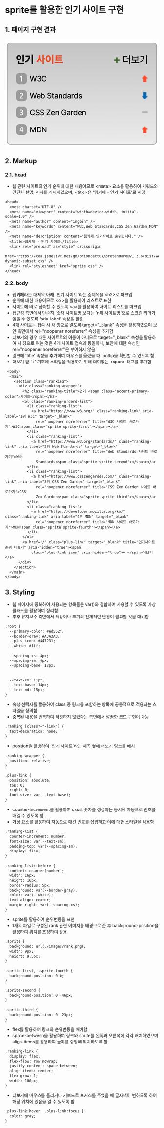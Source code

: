 # sprite를 활용한 인기 사이트 구현

## 1. 페이지 구현 결과
<img src="./images/sprite.png" />


## 2. Markup

### 2.1. head
- 웹 관련 사이트의 인기 순위에 대한 내용이므로 &lt;mata&gt; 요소를 활용하여 키워드와 간단한 설명, 저자를 기재하였으며, &lt;title&gt;은 '웹카페 - 인기 사이트'로 지정
```
<head>
  <meta charset="UTF-8" />
  <meta name="viewport" content="width=device-width, initial-scale=1.0" />
  <meta name="author" content="ingbin" />
  <meta name="keywords" content="W3C,Web Standards,CSS Zen Garden,MDN" />
  <meta name="description" content="웹카페 인기사이트 순위입니다." />
  <title>웹카페 - 인기 사이트</title>
  <link rel="preload" as="style" crossorigin
    href="https://cdn.jsdelivr.net/gh/orioncactus/pretendard@v1.3.6/dist/web/static/pretendard-dynamic-subset.css" />
  <link rel="stylesheet" href="sprite.css" />
</head>
```

### 2.2. body
- 웹카페라는 대제목 아래 '인기 사이트'라는 중제목을 &lt;h2&gt;로 마크업
- 순위에 대한 내용이므로 &lt;ol&gt;을 활용하여 리스트로 표현
- 사이트에 바로 접속할 수 있도록 &lt;a&gt;를 활용하여 사이트 리스트를 마크업
- 접근성 측면에서 단순히 '숫자 사이트명'보다는 'n위 사이트명'으로 스크린 리더가 읽을 수 있도록 'aria-label' 속성을 활용
- 4개 사이트는 접속 시 새 창으로 열도록 target="_blank" 속성을 활용하였으며 보안 측면에서 rel="noopener noreferrer" 속성을 추가함
- 더보기의 경우 다른 사이트로의 이동이 아니므로 target="_blank" 속성을 활용하여 새 창으로 여는 것은 4개 사이트 접속과 동일하나, 보안에 대한 속성인 rel="noopener noreferrer"은 부여하지 않음
- 링크에 'title' 속성을 추가하여 마우스를 올렸을 때 tooltip을 확인할 수 있도록 함
- 더보기 앞 '+' 기호에 스타일을 적용하기 위해 의미없는 &lt;span&gt; 태그를 추가함
```
 <body>
  <main>
    <section class="ranking">
      <div class="ranking-wrapper">
        <h2 class="ranking-title">인기 <span class="accent-primary-color">사이트</span></h2>
        <ol class="ranking-orderd-list">
          <li class="ranking-list">
            <a href="https://www.w3.org/" class="ranking-link" aria-label="1위 W3C" target="_blank"
              rel="noopener noreferrer" title="W3C 사이트 바로가기">W3C<span class="sprite sprite-first"></span></a>
          </li>
          <li class="ranking-list">
            <a href="https://www.w3.org/standards/" class="ranking-link" aria-label="2위 Web Standards" target="_blank"
              rel="noopener noreferrer" title="Web Standards 사이트 바로가기">Web
              Standards<span class="sprite sprite-second"></span></a>
          </li>
          <li class="ranking-list">
            <a href="https://www.csszengarden.com/" class="ranking-link" aria-label="3위 CSS Zen Garden" target="_blank"
              rel="noopener noreferrer" title="CSS Zen Garden 사이트 바로가기">CSS
              Zen Garden<span class="sprite sprite-third"></span></a>
          </li>
          <li class="ranking-list">
            <a href="https://developer.mozilla.org/ko/" class="ranking-link" aria-label="4위 MDN" target="_blank"
              rel="noopener noreferrer" title="MDN 사이트 바로가기">MDN<span class="sprite sprite-fourth"></span></a>
          </li>
        </ol>
        <a href="/" class="plus-link" target="_blank" title="인기사이트 순위 더보기" aria-hidden="true"><span
            class="plus-link-icon" aria-hidden="true">+ </span>더보기</a>
      </div>
    </section>
  </main>
</body> 
```


## 3. Styling
- 웹 페이지에 중복하여 사용되는 항목들은 var()와 결합하여 사용할 수 있도록 가상 클래스를 활용하여 정리함
- 추후 유지보수 측면에서 색상이나 크기의 전체적인 변경이 필요할 것을 대비함
```
:root {
  --primary-color: #ed552f;
  --border-gray: #A3A3A3;
  --plus-icon: #447231;
  --white: #fff;
  
  --spacing-xs: 4px;
  --spacing-sm: 8px;
  --spacing-base: 12px;
  
  
  --text-sm: 11px;
  --text-base: 14px;
  --text-md: 15px;
}
```
- 속성 선택자를 활용하여 class 중 링크를 포함하는 항목에 공통적으로 적용되는 스타일을 정의함
- 중복된 내용을 반복하여 작성하지 않았다는 측면에서 깔끔한 코드 구현이 가능
```
.ranking [class*="-link"] {
  text-decoration: none;
}
```
- position을 활용하여 '인기 사이트'라는 제목 옆에 더보기 링크를 배치
```
.ranking-wrapper {
  position: relative;
}

.plus-link {
  position: absolute;
  top: 0;
  right: 0;
  font-size: var(--text-base);
}
```
- counter-increment를 활용하여 css로 숫자를 생성하는 동시에 자동으로 번호를 매길 수 있도록 함
- 가상 요소를 활용하여 자동으로 매긴 번호를 삽입하고 이에 대한 스타일을 적용함
```
.ranking-list {
  counter-increment: number;
  font-size: var(--text-sm);
  padding-top: var(--spacing-sm);
  display: flex;
}

.ranking-list::before {
  content: counter(number);
  width: 16px;
  height: 16px;
  border-radius: 5px;
  background: var(--border-gray);
  color: var(--white);
  text-align: center;
  margin-right: var(--spacing-xs);
}
```
- sprite를 활용하여 순위변동을 표현
- 1개의 파일로 구성된 rank 관련 이미지를 배경으로 준 후 background-position을 활용하여 위치를 조정하여 활용
```
.sprite {
  background: url(./images/rank.png);
  width: 9px;
  height: 9.5px;
}

.sprite-first, .sprite-fourth {
  background-position: 0 0;
}

.sprite-second {
  background-position: 0 -46px;
}

.sprite-third {
  background-position: 0 -23px;
}
```
- flex를 활용하여 링크와 순위변동을 배치함
- space-between을 활용하여 링크와 sprite를 왼쪽과 오른쪽에 각각 배치하였으며 align-items를 활용하여 높이를 중앙에 위치하도록 함   
```
.ranking-link {
  display: flex;
  flex-flow: row nowrap;
  justify-content: space-between;
  align-items: center;
  flex-grow: 1;
  width: 100px;
}
```
- 더보기에 마우스를 올리거나 키보드로 포커스를 주었을 때 글자색이 변하도록 하여 해당 위치에 있음을 알 수 있도록 함
```
.plus-link:hover, .plus-link:focus {
  color: gray;
}
```